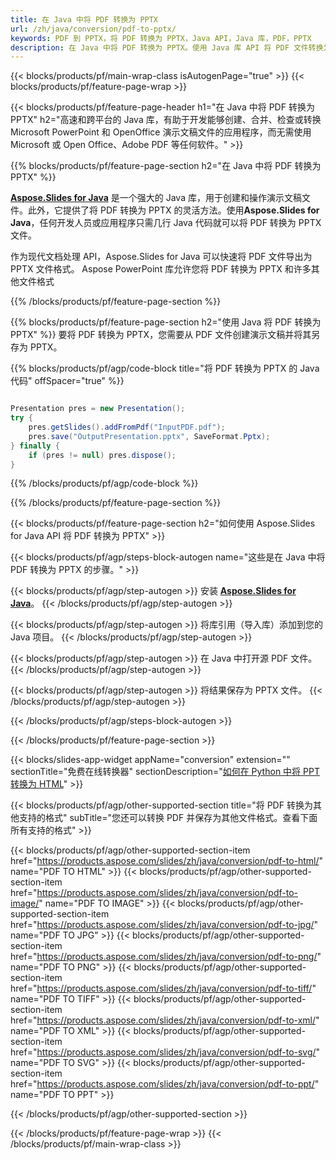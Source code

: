 ```yaml
---
title: 在 Java 中将 PDF 转换为 PPTX
url: /zh/java/conversion/pdf-to-pptx/
keywords: PDF 到 PPTX，将 PDF 转换为 PPTX，Java API，Java 库，PDF，PPTX
description: 在 Java 中将 PDF 转换为 PPTX。使用 Java 库 API 将 PDF 文件转换为 PPTX
---
```


{{< blocks/products/pf/main-wrap-class isAutogenPage="true" >}}
{{< blocks/products/pf/feature-page-wrap >}}

{{< blocks/products/pf/feature-page-header h1="在 Java 中将 PDF 转换为 PPTX" h2="高速和跨平台的 Java 库，有助于开发能够创建、合并、检查或转换 Microsoft PowerPoint 和 OpenOffice 演示文稿文件的应用程序，而无需使用 Microsoft 或 Open Office、Adobe PDF 等任何软件。" >}}

{{% blocks/products/pf/feature-page-section h2="在 Java 中将 PDF 转换为 PPTX" %}}

[**Aspose.Slides for Java**](https://products.aspose.com/slides/zh/java/) 是一个强大的 Java 库，用于创建和操作演示文稿文件。此外，它提供了将 PDF 转换为 PPTX 的灵活方法。使用**Aspose.Slides for Java**，任何开发人员或应用程序只需几行 Java 代码就可以将 PDF 转换为 PPTX 文件。

作为现代文档处理 API，Aspose.Slides for Java 可以快速将 PDF 文件导出为 PPTX 文件格式。 Aspose PowerPoint 库允许您将 PDF 转换为 PPTX 和许多其他文件格式

{{% /blocks/products/pf/feature-page-section %}}

{{% blocks/products/pf/feature-page-section  h2="使用 Java 将 PDF 转换为 PPTX" %}}
要将 PDF 转换为 PPTX，您需要从 PDF 文件创建演示文稿并将其另存为 PPTX。

{{% blocks/products/pf/agp/code-block title="将 PDF 转换为 PPTX 的 Java 代码" offSpacer="true" %}}

```java

Presentation pres = new Presentation();
try {
    pres.getSlides().addFromPdf("InputPDF.pdf");
    pres.save("OutputPresentation.pptx", SaveFormat.Pptx);
} finally {
    if (pres != null) pres.dispose();
}
```


{{% /blocks/products/pf/agp/code-block %}}

{{% /blocks/products/pf/feature-page-section %}}

{{< blocks/products/pf/feature-page-section  h2="如何使用 Aspose.Slides for Java API 将 PDF 转换为 PPTX" >}}

{{< blocks/products/pf/agp/steps-block-autogen name="这些是在 Java 中将 PDF 转换为 PPTX 的步骤。" >}}

{{< blocks/products/pf/agp/step-autogen >}}
安装 [**Aspose.Slides for Java**](https://products.aspose.com/slides/zh/java/)。
{{< /blocks/products/pf/agp/step-autogen >}}

{{< blocks/products/pf/agp/step-autogen >}}
将库引用（导入库）添加到您的 Java 项目。
{{< /blocks/products/pf/agp/step-autogen >}}

{{< blocks/products/pf/agp/step-autogen >}}
在 Java 中打开源 PDF 文件。
{{< /blocks/products/pf/agp/step-autogen >}}

{{< blocks/products/pf/agp/step-autogen >}}
将结果保存为 PPTX 文件。
{{< /blocks/products/pf/agp/step-autogen >}}

{{< /blocks/products/pf/agp/steps-block-autogen >}}

{{< /blocks/products/pf/feature-page-section >}}

{{< blocks/slides-app-widget  appName="conversion" extension="" sectionTitle="免费在线转换器" sectionDescription="[如何在 Python 中将 PPT 转换为 HTML](https://products.aspose.com/slides/zh/python-net/conversion/ppt-to-html/)" >}}

{{< blocks/products/pf/agp/other-supported-section title="将 PDF 转换为其他支持的格式" subTitle="您还可以转换 PDF 并保存为其他文件格式。查看下面所有支持的格式" >}}

{{< blocks/products/pf/agp/other-supported-section-item href="https://products.aspose.com/slides/zh/java/conversion/pdf-to-html/" name="PDF TO HTML" >}}
{{< blocks/products/pf/agp/other-supported-section-item href="https://products.aspose.com/slides/zh/java/conversion/pdf-to-image/" name="PDF TO IMAGE" >}}
{{< blocks/products/pf/agp/other-supported-section-item href="https://products.aspose.com/slides/zh/java/conversion/pdf-to-jpg/" name="PDF TO JPG" >}}
{{< blocks/products/pf/agp/other-supported-section-item href="https://products.aspose.com/slides/zh/java/conversion/pdf-to-png/" name="PDF TO PNG" >}}
{{< blocks/products/pf/agp/other-supported-section-item href="https://products.aspose.com/slides/zh/java/conversion/pdf-to-tiff/" name="PDF TO TIFF" >}}
{{< blocks/products/pf/agp/other-supported-section-item href="https://products.aspose.com/slides/zh/java/conversion/pdf-to-xml/" name="PDF TO XML" >}}
{{< blocks/products/pf/agp/other-supported-section-item href="https://products.aspose.com/slides/zh/java/conversion/pdf-to-svg/" name="PDF TO SVG" >}}
{{< blocks/products/pf/agp/other-supported-section-item href="https://products.aspose.com/slides/zh/java/conversion/pdf-to-ppt/" name="PDF TO PPT" >}}


{{< /blocks/products/pf/agp/other-supported-section >}}

{{< /blocks/products/pf/feature-page-wrap >}}
{{< /blocks/products/pf/main-wrap-class >}}